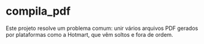# compila_pdf
Este projeto resolve um problema comum: unir vários arquivos PDF gerados por plataformas como a Hotmart, que vêm soltos e fora de ordem.
